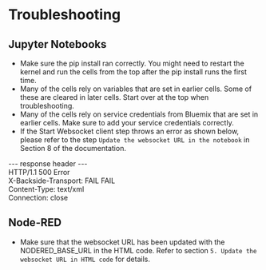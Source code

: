 Troubleshooting
===============

Jupyter Notebooks
-----------------

* Make sure the pip install ran correctly. You might need to restart the
  kernel and run the cells from the top after the pip install runs the first
  time.
* Many of the cells rely on variables that are set in earlier cells. Some of
  these are cleared in later cells. Start over at the top when troubleshooting.
* Many of the cells rely on service credentials from Bluemix that are set in
  earlier cells. Make sure to add your service credentials correctly.  
* If the Start Websocket client step throws an error as shown below, please refer to the step `Update the websocket URL in the notebook` in Section 8 of the documentation.

--- response header ---<br/>
HTTP/1.1 500 Error <br/>
X-Backside-Transport: FAIL FAIL<br/>
Content-Type: text/xml<br/>
Connection: close<br/>

Node-RED
--------

* Make sure that the websocket URL has been updated with the NODERED_BASE_URL in the HTML code. Refer to section `5. Update the websocket URL in HTML code` for details.
